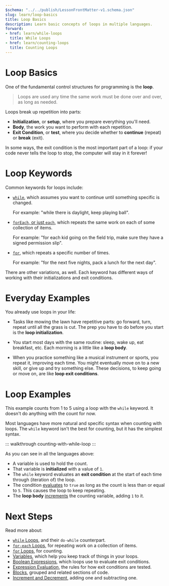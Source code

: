 ```yaml
---
$schema: "../../publish/LessonFrontMatter-v1.schema.json"
slug: learn/loop-basics
title: Loop Basics
description: Learn basic concepts of loops in multiple languages.
forward:
- href: learn/while-loops
  title: While Loops
- href: learn/counting-loops
  title: Counting Loops
---
```


# Loop Basics

One of the fundamental control structures for programming is the **loop**.

> Loops are used any time the same work must be done over and over, as long as needed.

Loops break up repetition into parts:

* **Initialization**, or **setup**, where you prepare everything you'll need.
* **Body**, the work you want to perform with each repetition.
* **Exit Condition**, or **test**, where you decide whether to **continue** (repeat) or **break** (exit).

In some ways, the exit condition is the most important part of a loop: if your code never tells the loop to stop, the computer will stay in it forever!

# Loop Keywords

Common keywords for loops include:

* [`while`](/learn/while-loops/), which assumes you want to continue until something specific is changed.
  
  For example: "while there is daylight, keep playing ball".
  
* [`forEach`, or just `each`](/learn/for-each-loops/), which repeats the same work on each of some collection of items.
  
  For example: "for each kid going on the field trip, make sure they have a signed permission slip".
  
* [`for`](/learn/for-loops/), which repeats a specific number of times.
  
  For example: "for the next five nights, pack a lunch for the next day".

There are other variations, as well.
Each keyword has different ways of working with their initializations and exit conditions.

# Everyday Examples

You already use loops in your life:

* Tasks like mowing the lawn have repetitive parts: go forward, turn, repeat until all the grass is cut.
  The prep you have to do before you start is the **loop initialization**.

* You start most days with the same routine: sleep, wake up, eat breakfast, etc.
  Each morning is a little like a **loop body**.

* When you practice something like a musical instrument or sports, you repeat it, improving each time.
  You might eventually move on to a new skill, or give up and try something else.
  These decisions, to keep going or move on, are like **loop exit conditions**.

# Loop Examples

This example counts from 1 to 5 using a loop with the `while` keyword.
It doesn't do anything with the count for now.

Most languages have more natural and specific syntax when counting with loops.
The `while` keyword isn't the best for counting, but it has the simplest syntax.

::: walkthrough counting-with-while-loop
:::

As you can see in all the languages above:

* A variable is used to hold the count.
* That variable is **initialized** with a value of `1`.
* The `while` keyword evaluates an **exit condition** at the start of each time through (iteration of) the loop.
* The condition [evaluates](/learn/expression-evaluation/) to `true` as long as the count is less than or equal to `5`.
  This causes the loop to keep repeating.
* The **loop body** [increments](/learn/increment-and-decrement/) the counting variable, adding `1` to it.

# Next Steps

Read more about:

* [`while` Loops](/learn/while-loops/), and their `do-while` counterpart.
* [`for-each` Loops](/learn/for-each-loops/), for repeating work on a collection of items.
* [`for` Loops](/learn/for-loops/), for counting.
* [Variables](/learn/variables/), which help you keep track of things in your loops.
* [Boolean Expressions](/learn/boolean-expressions/), which loops use to evaluate exit conditions.
* [Expression Evaluation](/learn/expression-evaluation/), the rules for how exit conditions are tested.
* [Blocks](/learn/blocks/), grouped and related sections of code.
* [Increment and Decrement](/learn/increment-and-decrement/), adding one and subtracting one.
